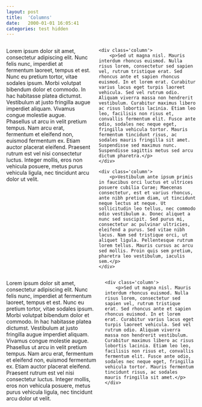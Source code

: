 ```yaml
---
layout: post
title:  'Columns'
date:   2000-01-01 16:05:41
categories: test hidden
---
```


<div class='columns three'>
    <div class='column'>
        <p>Lorem ipsum dolor sit amet, consectetur adipiscing elit. Nunc felis nunc, imperdiet at fermentum laoreet, tempus et est. Nunc eu pretium tortor, vitae sodales ipsum. Morbi volutpat bibendum dolor et commodo. In hac habitasse platea dictumst. Vestibulum at justo fringilla augue imperdiet aliquam. Vivamus congue molestie augue. Phasellus ut arcu in velit pretium tempus. Nam arcu erat, fermentum et eleifend non, euismod fermentum ex. Etiam auctor placerat eleifend. Praesent rutrum est vel nisi consectetur luctus. Integer mollis, eros non vehicula posuere, metus purus vehicula ligula, nec tincidunt arcu dolor ut velit.</p>
    </div>

    <div class='column'>
        <p>Sed ut magna nisl. Mauris interdum rhoncus euismod. Nulla risus lorem, consectetur sed sapien vel, rutrum tristique erat. Sed rhoncus ante et sapien rhoncus euismod. In et lorem erat. Curabitur varius lacus eget turpis laoreet vehicula. Sed vel rutrum odio. Aliquam viverra massa non hendrerit vestibulum. Curabitur maximus libero ac risus lobortis lacinia. Etiam leo leo, facilisis non risus et, convallis fermentum elit. Fusce ante odio, sodales nec neque eget, fringilla vehicula tortor. Mauris fermentum tincidunt risus, ac sodales mauris fringilla sit amet. Suspendisse sed maximus nunc. Suspendisse sagittis metus sed arcu dictum pharetra.</p>
    </div>

    <div class='column'>
        <p>Vestibulum ante ipsum primis in faucibus orci luctus et ultrices posuere cubilia Curae; Maecenas consectetur, est et varius rhoncus, ante nibh pretium diam, ut tincidunt neque lectus at neque. Ut sollicitudin leo tellus, nec commodo odio vestibulum a. Donec aliquet a nunc sed suscipit. Sed purus mi, consectetur ac pulvinar ultricies, eleifend a purus. Sed vitae nibh lacus. Nam sed tristique orci, ut aliquet ligula. Pellentesque rutrum lorem tellus. Mauris cursus ac arcu sed mollis. Proin quis sem pretium, pharetra leo vestibulum, iaculis sem.</p>
    </div>
</div>

<div class='columns two'>
    <div class='column'>
        <p>Lorem ipsum dolor sit amet, consectetur adipiscing elit. Nunc felis nunc, imperdiet at fermentum laoreet, tempus et est. Nunc eu pretium tortor, vitae sodales ipsum. Morbi volutpat bibendum dolor et commodo. In hac habitasse platea dictumst. Vestibulum at justo fringilla augue imperdiet aliquam. Vivamus congue molestie augue. Phasellus ut arcu in velit pretium tempus. Nam arcu erat, fermentum et eleifend non, euismod fermentum ex. Etiam auctor placerat eleifend. Praesent rutrum est vel nisi consectetur luctus. Integer mollis, eros non vehicula posuere, metus purus vehicula ligula, nec tincidunt arcu dolor ut velit.</p>
    </div>

    <div class='column'>
        <p>Sed ut magna nisl. Mauris interdum rhoncus euismod. Nulla risus lorem, consectetur sed sapien vel, rutrum tristique erat. Sed rhoncus ante et sapien rhoncus euismod. In et lorem erat. Curabitur varius lacus eget turpis laoreet vehicula. Sed vel rutrum odio. Aliquam viverra massa non hendrerit vestibulum. Curabitur maximus libero ac risus lobortis lacinia. Etiam leo leo, facilisis non risus et, convallis fermentum elit. Fusce ante odio, sodales nec neque eget, fringilla vehicula tortor. Mauris fermentum tincidunt risus, ac sodales mauris fringilla sit amet.</p>
    </div>
</div>